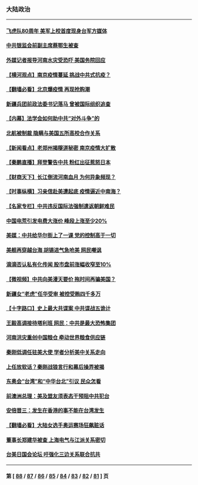 ### 大陆政治
---
#### [飞虎队80周年 美军上校首度现身台军方媒体](../../pages/ncid277/n13126547.md) 
#### [中共银监会前副主席蔡鄂生被查](../../pages/ncid277/n13126998.md) 
#### [外媒记者报导河南水灾受恐吓 美国务院回应](../../pages/ncid277/n13126026.md) 
#### [【横河观点】南京疫情蔓延 挑战中共式抗疫？](../../pages/ncid277/n13125637.md) 
#### [【翻墙必看】北京爆疫情 再现抢购潮](../../pages/ncid277/n13126220.md) 
#### [新疆兵团前政法委书记落马 曾被国际组织追查](../../pages/ncid277/n13126055.md) 
#### [【内幕】法学会如何助中共“对外斗争”的](../../pages/ncid277/n13125809.md) 
#### [北航被制裁 隐瞒与美国五所高校合作关系](../../pages/ncid277/n13125939.md) 
#### [【新闻看点】老郑州揭隧道秘密 南京疫情大扩散](../../pages/ncid277/n13125500.md) 
#### [【秦鹏直播】拜登警告中共 粉红出征惹怒日本](../../pages/ncid277/n13125541.md) 
#### [【财商天下】长江倒流河南血月 为何异象频现？](../../pages/ncid277/n13124946.md) 
#### [【时事纵横】习亲信赴美遭起底 疫情逼近中南海？](../../pages/ncid277/n13125524.md) 
#### [【名家专栏】中共违反国际法强制遣返朝鲜难民](../../pages/ncid277/n13124659.md) 
#### [中国电荒引发电费大涨价 峰段上涨至少20%](../../pages/ncid277/n13125345.md) 
#### [美媒：中共给华尔街上了一课 党的控制高于一切](../../pages/ncid277/n13125213.md) 
#### [美舰再穿越台海 胡锡进气急呛美 网民嘲讽](../../pages/ncid277/n13125189.md) 
#### [滴滴否认私有化传闻 股市盘前涨幅收窄至10%](../../pages/ncid277/n13125075.md) 
#### [【微视频】中共向美漫天要价 拖时间再骗美国？](../../pages/ncid277/n13124864.md) 
#### [新疆女“老虎”任华受审 被控受贿四千多万](../../pages/ncid277/n13124905.md) 
#### [【十字路口】史上最大共谍案 中共谍战五诡计](../../pages/ncid277/n13124772.md) 
#### [王毅高调接待塔利班 网民：中共是最大恐怖集团](../../pages/ncid277/n13124627.md) 
#### [河南洪灾重创中国粮仓 牵动世界粮食供应链](../../pages/ncid277/n13123735.md) 
#### [秦刚低调任驻美大使 学者分析美中关系走向](../../pages/ncid277/n13124220.md) 
#### [上任放软话？秦刚战狼言行和幕后操弄被揭](../../pages/ncid277/n13124586.md) 
#### [东奥会“台湾”和“中华台北”引议 民众怎看](../../pages/ncid277/n13124293.md) 
#### [前澳洲总理：美及盟友须表态干预阻中共犯台](../../pages/ncid277/n13124182.md) 
#### [安倍晋三：发生在香港的事不能在台湾发生](../../pages/ncid277/n13123905.md) 
#### [【翻墙必看】大陆女选手奥运赛场狂飙脏话](../../pages/ncid277/n13123901.md) 
#### [董事长郑建华被查 上海电气与江派关系密切](../../pages/ncid277/n13123781.md) 
#### [台美日国会论坛 吁强化三边关系联合抗共](../../pages/ncid277/n13123291.md) 

---
#### 第 [ [88](./88.md) / [87](./87.md) / [86](./86.md) / [85](./85.md) / [84](./84.md) / [83](./83.md) / [82](./82.md) / [81](./81.md) ] 页
